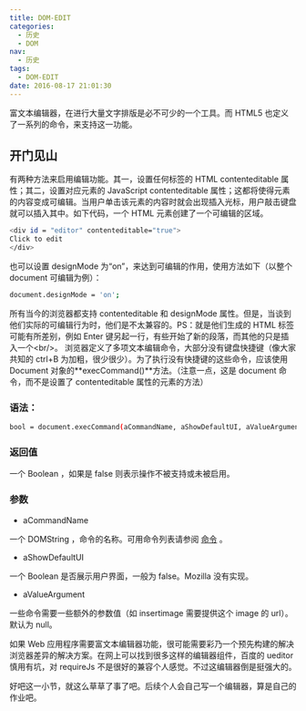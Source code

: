 ```yaml
---
title: DOM-EDIT
categories:
  - 历史
  - DOM
nav:
  - 历史
tags:
  - DOM-EDIT
date: 2016-08-17 21:01:30
---
```


富文本编辑器，在进行大量文字排版是必不可少的一个工具。而 HTML5 也定义了一系列的命令，来支持这一功能。

<!-- more -->

## 开门见山

有两种方法来启用编辑功能。其一，设置任何标签的 HTML contenteditable 属性；其二，设置对应元素的 JavaScript contenteditable 属性；这都将使得元素的内容变成可编辑。当用户单击该元素的内容时就会出现插入光标，用户敲击键盘就可以插入其中。如下代码，一个 HTML 元素创建了一个可编辑的区域。

```bash
<div id = "editor" contenteditable="true">
Click to edit
</div>
```

也可以设置 designMode 为“on”，来达到可编辑的作用，使用方法如下（以整个 document 可编辑为例）：

```bash
document.designMode = 'on';
```

所有当今的浏览器都支持 contenteditable 和 designMode 属性。但是，当谈到他们实际的可编辑行为时，他们是不太兼容的。PS：就是他们生成的 HTML 标签可能有所差别，例如 Enter 键另起一行，有些开始了新的段落，而其他的只是插入一个&lt;br/&gt;。
浏览器定义了多项文本编辑命令，大部分没有键盘快捷键（像大家共知的 ctrl+B 为加粗，很少很少）。为了执行没有快捷键的这些命令，应该使用 Document 对象的**execCommand()**方法。（注意一点，这是 document 命令，而不是设置了 contenteditable 属性的元素的方法）

### 语法：

```bash
bool = document.execCommand(aCommandName, aShowDefaultUI, aValueArgument)
```

### 返回值

一个 Boolean ，如果是 false 则表示操作不被支持或未被启用。

### 参数

- aCommandName

一个 DOMString ，命令的名称。可用命令列表请参阅 [命令](https://developer.mozilla.org/zh-CN/docs/Web/API/Document/execCommand#命令) 。

- aShowDefaultUI

一个 Boolean 是否展示用户界面，一般为 false。Mozilla 没有实现。

- aValueArgument

一些命令需要一些额外的参数值（如 insertimage 需要提供这个 image 的 url）。默认为 null。

如果 Web 应用程序需要富文本编辑器功能，很可能需要彩乃一个预先构建的解决浏览器差异的解决方案。在网上可以找到很多这样的编辑器组件，百度的 ueditor 慎用有坑，对 requireJs 不是很好的兼容个人感觉。不过这编辑器倒是挺强大的。

好吧这一小节，就这么草草了事了吧。后续个人会自己写一个编辑器，算是自己的作业吧。
